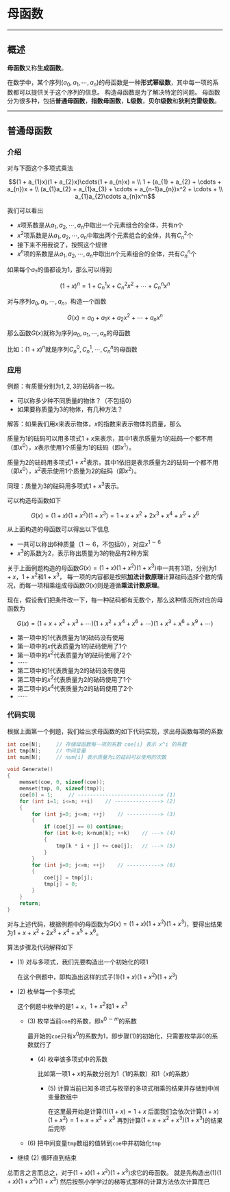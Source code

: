 # 母函数

---

## 概述

**母函数**又称**生成函数**。

在数学中，某个序列$(a_0, a_1, \cdots, a_n)$的母函数是一种**形式幂级数**，其中每一项的系数都可以提供关于这个序列的信息。
构造母函数是为了解决特定的问题。
母函数分为很多种，包括**普通母函数**，**指数母函数**，**L级数**，**贝尔级数**和**狄利克雷级数**。

---

## 普通母函数

### 介绍

对与下面这个多项式乘法

$$(1 + a_{1}x)(1 + a_{2}x)\cdots(1 + a_{n}x) = \\
1 + (a_{1} + a_{2} + \cdots + a_{n})x + \\
(a_{1}a_{2} + a_{1}a_{3} + \cdots + a_{n-1}a_{n})x^2 + \cdots + \\
a_{1}a_{2}\cdots a_{n}x^n$$

我们可以看出

* $x$项系数是从$a_1, a_2, \cdots, a_n$中取出一个元素组合的全体，共有$n$个
* $x^2$项系数是从$a_1, a_2, \cdots, a_n$中取出两个元素组合的全体，共有$C_{n}^{2}$个
* 接下来不用我说了，按照这个规律
* $x^n$项的系数是从$a_1, a_2, \cdots, a_n$中取出$n$个元素组合的全体，共有$C_{n}^{n}$个

如果每个$a_?$的值都设为$1$，那么可以得到

$$(1 + x)^n = 1 + C_{n}^{1}x + C_{n}^{2}x^{2} + \cdots + C_{n}^{n}x^{n}$$

对与序列$a_0, a_1, \cdots, a_n$，构造一个函数

$$G(x) = a_0 + a_1x + a_2x^2 + \cdots + a_nx^n$$

那么函数$G(x)$就称为序列$a_0, a_1, \cdots, a_n$的母函数

比如：$(1 + x)^n$就是序列$C_n^0, C_n^1, \cdots, C_n^n$的母函数

### 应用

例题：有质量分别为$1, 2, 3$的砝码各一枚。

* 可以称多少种不同质量的物体？（不包括$0$）
* 如果要称质量为$3$的物体，有几种方法？

解答：如果我们用$x$来表示物体，$x$的指数来表示物体的质量，那么

质量为$1$的砝码可以用多项式$1 + x$来表示，其中$1$表示质量为$1$的砝码一个都不用（即$x^0$），$x$表示使用$1$个质量为$1$的砝码（即$x^1$）。

质量为$2$的砝码用多项式$1 + x^2$表示，其中$1$依旧是表示质量为$2$的砝码一个都不用（即$x^0$），$x^2$表示使用$1$个质量为$2$的砝码（即$x^2$）。

同理：质量为$3$的砝码用多项式$1 + x^3$表示。

可以构造母函数如下

$$G(x) = (1 + x)(1 + x^2)(1 + x^3) = 1 + x + x^2 + 2x^3 + x^4 + x^5 + x^6$$

从上面构造的母函数可以得出以下信息

* 一共可以称出$6$种质量（$1 \sim 6$，不包括$0$），对应$x^{1 \sim 6}$
* $x^3$的系数为$2$，表示称出质量为$3$的物品有$2$种方案


关于上面例题构造的母函数$G(x) = (1 + x)(1 + x^2)(1 + x^3)$中一共有$3$项，分别为$1 + x$，$1 + x^2$和$1 + x^3$，
每一项的内容都是按照**加法计数原理**计算砝码选择个数的情况，而每一项相乘组成母函数$G(x)$则是遵循**乘法计数原理**。


现在，假设我们把条件改一下，每一种砝码都有无数个，那么这种情况所对应的母函数为

$$G(x) = (1 + x + x^2 + x^3 + \cdots)(1 + x^2 + x^4 + x^6 + \cdots)(1 + x^3 + x^6 + x^9 + \cdots)$$

* 第一项中的$1$代表质量为$1$的砝码没有使用
* 第一项中的$x$代表质量为$1$的砝码使用了$1$个
* 第一项中的$x^2$代表质量为$1$的砝码使用了$2$个
* ······
* 第二项中的$1$代表质量为$2$的砝码没有使用
* 第二项中的$x^2$代表质量为$2$的砝码使用了$1$个
* 第二项中的$x^4$代表质量为$2$的砝码使用了$2$个
* ······

### 代码实现

根据上面第一个例题，我们给出求母函数的如下代码实现，求出母函数每项的系数

```cpp
int coe[N];     // 存储母函数每一项的系数 coe[i] 表示 x^i 的系数
int tmp[N];     // 中间变量
int num[N];     // num[i] 表示质量为i的砝码可以使用的次数

void Generate()
{
    memset(coe, 0, sizeof(coe));
    memset(tmp, 0, sizeof(tmp));
    coe[0] = 1;     // ---------------------------> (1)
    for (int i=1; i<=n; ++i)    // ---------------> (2)
    {
        for (int j=0; j<=m; ++j)    // -----------> (3)
        {
            if (coe[j] == 0) continue;
            for (int k=0; k<num[k]; ++k)    // ---> (4)
            {
                tmp[k * i + j] += coe[j];   // ---> (5)
            }
        }
        for (int j=0; j<=m; ++j)    // -----------> (6)
        {
            coe[j] = tmp[j];
            tmp[j] = 0;
        }
    }
    return;
}
```

对与上述代码，根据例题中的母函数为$G(x) = (1 + x)(1 + x^2)(1 + x^3)$，要得出结果为$1 + x + x^2 + 2x^3 + x^4 + x^5 + x^6$。

算法步骤及代码解释如下

* (1) 对与多项式，我们先要构造出一个初始化的项$1$

    在这个例题中，即构造出这样的式子$(1)(1 + x)(1 + x^2)(1 + x^3)$

* (2) 枚举每一个多项式

    这个例题中枚举的是$1 + x$，$1 + x^2$和$1 + x^3$

    * (3) 枚举当前`coe`的系数，即$x^{0 \sim m}$的系数

        最开始的`coe`只有$x^0$的系数为$1$，即步骤(1)的初始化，只需要枚举非$0$的系数就行了

        * (4) 枚举该多项式中的系数

            比如第一项$1 + x$的系数分别为$1$（$1$的系数）和$1$（$x$的系数）

            * (5) 计算当前已知多项式与枚举的多项式相乘的结果并存储到中间变量数组中

                在这里最开始是计算$(1)(1 + x) = 1 + x$
                后面我们会依次计算$(1 + x)(1 + x^2) = 1 + x + x^2 + x^3$
                再到计算$(1 + x + x^2 + x^3)(1 + x^3)$的结果后完毕

    * (6) 把中间变量`tmp`数组的值转到`coe`中并初始化`tmp`

* 继续 (2) 循环直到结束

总而言之言而总之，对于$(1 + x)(1 + x^2)(1 + x^3)$求它的母函数。
就是先构造出$(1)(1 + x)(1 + x^2)(1 + x^3)$
然后按照小学学过的梯等式那样的计算方法依次计算而已
$$$$
